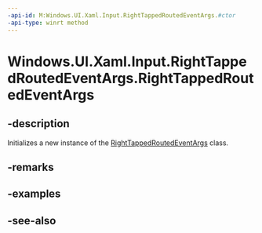 ```yaml
---
-api-id: M:Windows.UI.Xaml.Input.RightTappedRoutedEventArgs.#ctor
-api-type: winrt method
---
```


<!-- Method syntax
public RightTappedRoutedEventArgs()
-->

# Windows.UI.Xaml.Input.RightTappedRoutedEventArgs.RightTappedRoutedEventArgs

## -description
Initializes a new instance of the [RightTappedRoutedEventArgs](righttappedroutedeventargs.md) class.


## -remarks

## -examples

## -see-also
